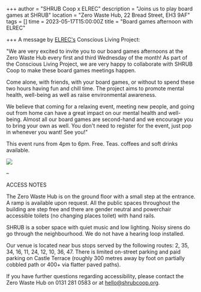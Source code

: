 +++
author = "SHRUB Coop x ELREC"
description = "Joins us to play board games at SHRUB"
location = "Zero Waste Hub, 22 Bread Street, EH3 9AF"
tags = []
time = 2023-05-17T15:00:00Z
title = "Board games afternoon with ELREC"

+++
A message by [ELREC's](https://www.elrec.org.uk/) Conscious Living Project:

"We are very excited to invite you to our board games afternoons at the Zero Waste Hub every first and third Wednesday of the month! As part of the Conscious Living Project, we are very happy to collaborate with SHRUB Coop to make these board games meetings happen.

Come alone, with friends, with your board games, or without to spend these two hours having fun and chill time. The project aims to promote mental health, well-being as well as raise environmental awareness. 

We believe that coming for a relaxing event, meeting new people, and going out from home can have a great impact on our mental health and well-being. Almost all our board games are second-hand and we encourage you to bring your own as well. You don't need to register for the event, just pop in whenever you want!  See you!"

This event runs from 4pm to 6pm. Free. Teas. coffees and soft drinks available. 

![](https://res.cloudinary.com/shrub-co-op/image/upload/v1682076713/shrubcoop.org/media/338711420_1187853361934340_4176472512008763390_n_s2jqur.jpg)

–

ACCESS NOTES

The Zero Waste Hub is on the ground floor with a small step at the entrance. A ramp is available upon request. All the public spaces throughout the building are step free and there are gender neutral and powerchair accessible toilets (no changing places toilet) with hand rails.

SHRUB is a sober space with quiet music and low lighting. Noisy sirens do go through the neighbourhood. We do not have a hearing loop installed.

Our venue is located near bus stops served by the following routes: 2, 35, 34, 16, 11, 24, 12, 10, 36, 47. There is limited on-street parking and paid parking on Castle Terrace (roughly 300 metres away by foot on partially cobbled path or 400+ via flatter paved paths).

If you have further questions regarding accessibility, please contact the Zero Waste Hub on 0131 281 0583 or at hello@shrubcoop.org.
